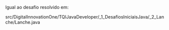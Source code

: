 Igual ao desafio resolvido em:

src/DigitalInnovationOne/TQIJavaDeveloper/_1_DesafiosIniciaisJava/_2_Lanche/Lanche.java